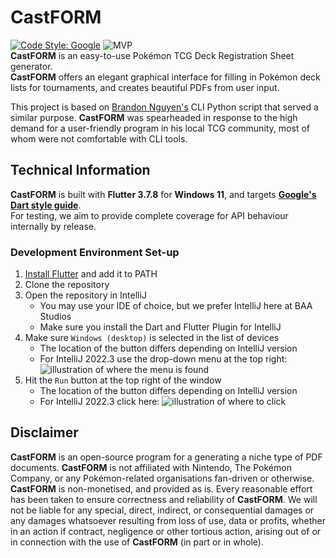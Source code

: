 # CastFORM
[![Code Style: Google](https://img.shields.io/badge/code%20style-google-blueviolet.svg)](https://dart.dev/guides/language/effective-dart/style)
![MVP](https://progress-bar.dev/0/?title=Minimum%20Viable%20Product)  
**CastFORM** is an easy-to-use Pokémon TCG Deck Registration Sheet generator.  
**CastFORM** offers an elegant graphical interface for filling in Pokémon deck lists for tournaments, and creates beautiful PDFs from user input.

This project is based on [Brandon Nguyen's](https://github.com/Bratah123) CLI Python script that served a similar purpose. **CastFORM** was spearheaded in response to the high demand for a user-friendly program in his local TCG community, most of whom were not comfortable with CLI tools.

## Technical Information
**CastFORM** is built with **Flutter 3.7.8** for **Windows 11**, and targets [**Google's Dart style guide**](https://dart.dev/guides/language/effective-dart/style).  
For testing, we aim to provide complete coverage for API behaviour internally by release.

### Development Environment Set-up
1. [Install Flutter](https://docs.flutter.dev/get-started/install) and add it to PATH
2. Clone the repository
3. Open the repository in IntelliJ
    - You may use your IDE of choice, but we prefer IntelliJ here at BAA Studios
    - Make sure you install the Dart and Flutter Plugin for IntelliJ
4. Make sure `Windows (desktop)` is selected in the list of devices
   - The location of the button differs depending on IntelliJ version
   - For IntelliJ 2022.3 use the drop-down menu at the top right:
   ![illustration of where the menu is found](https://i.imgur.com/kqMsy3g.png)
5. Hit the `Run` button at the top right of the window
    - The location of the button differs depending on IntelliJ version
    - For IntelliJ 2022.3 click here:
    ![illustration of where to click](https://i.imgur.com/0FGpLNN.png)

## Disclaimer
**CastFORM** is an open-source program for a generating a niche type of PDF documents. **CastFORM** is not affiliated with Nintendo, The Pokémon Company, or any Pokémon-related organisations fan-driven or otherwise. **CastFORM** is non-monetised, and provided as is. Every reasonable effort has been taken to ensure correctness and reliability of **CastFORM**. We will not be liable for any special, direct, indirect, or consequential damages or any damages whatsoever resulting from loss of use, data or profits, whether in an action if contract, negligence or other tortious action, arising out of or in connection with the use of **CastFORM** (in part or in whole).
